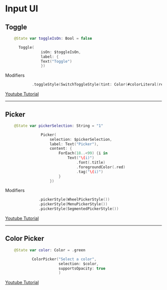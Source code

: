 
# Input UI

## Toggle


```swift
    @State var toggleIsOn: Bool = false

      Toggle(
                isOn: $toggleIsOn,
                label: {
                Text("Toggle")
                })
```

Modifiers
```swift
            .toggleStyle(SwitchToggleStyle(tint: Color(#colorLiteral(red: 0, green: 0.9914394021, blue: 1, alpha: 1))))
```
[Youtube Tutorial](https://www.youtube.com/watch?v=JIT8sL_VtNA&t=0s)


---

## Picker


```swift
    @State var pickerSelection: String = "1"

                Picker(
                    selection: $pickerSelection,
                    label: Text("Picker"),
                    content: {
                        ForEach(18..<99) {i in
                            Text("\(i)")
                                .font(.title)
                                .foregroundColor(.red)
                                .tag("\(i)")
                        }
                    })
```

Modifiers
```swift
               .pickerStyle(WheelPickerStyle())
               .pickerStyle(MenuPickerStyle())
               .pickerStyle(SegmentedPickerStyle())
```

[Youtube Tutorial](https://www.youtube.com/watch?v=2pSDE56u2F0&t=0s)

---


## Color Picker


```swift
    @State var color: Color = .green

            ColorPicker("Select a color",
                        selection: $color,
                        supportsOpacity: true
                        )
```
[Youtube Tutorial](https://www.youtube.com/watch?v=nUlY2RYHV9U&t=0s)



